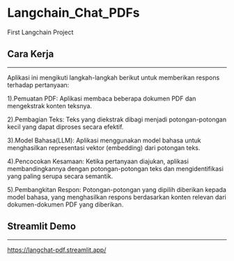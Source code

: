 # Langchain_Chat_PDFs
First Langchain Project

## Cara Kerja
---------------
Aplikasi ini mengikuti langkah-langkah berikut untuk memberikan respons terhadap pertanyaan:

1).Pemuatan PDF: Aplikasi membaca beberapa dokumen PDF dan mengekstrak konten teksnya.

2).Pembagian Teks: Teks yang diekstrak dibagi menjadi potongan-potongan kecil yang dapat diproses secara efektif.

3).Model Bahasa(LLM): Aplikasi menggunakan model bahasa untuk menghasilkan representasi vektor (embedding) dari potongan teks.

4).Pencocokan Kesamaan: Ketika pertanyaan diajukan, aplikasi membandingkannya dengan potongan-potongan teks dan mengidentifikasi yang paling serupa secara semantik.

5).Pembangkitan Respon: Potongan-potongan yang dipilih diberikan kepada model bahasa, yang menghasilkan respons berdasarkan konten relevan dari dokumen-dokumen PDF yang diberikan.

## Streamlit Demo
--------
https://langchat-pdf.streamlit.app/
